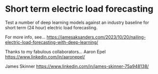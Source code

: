 # Short term electric load forecasting
Test a number of deep learning models against an industry baseline for short term (24 hour) electric load forecasting.

For more info, see...
https://jamesaksanders.com/2023/10/20/nailing-electric-load-forecasting-with-deep-learning/

Thanks to my fabulous collaborators...
Aaron Epel
https://www.linkedin.com/in/aaronepel/

James Skinner
https://www.linkedin.com/in/james-skinner-75a948138/
